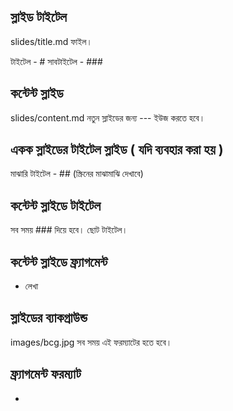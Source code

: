 ## স্লাইড টাইটেল
slides/title.md ফাইল। 

টাইটেল - #
সাবটাইটেল - ###

## কন্টেন্ট স্লাইড
slides/content.md
নতুন স্লাইডের জন্য --- ইউজ করতে হবে।

## একক স্লাইডের টাইটেল স্লাইড ( যদি ব্যবহার করা হয় )
মাঝারি টাইটেল - ## (স্ক্রিনের মাঝামাঝি দেখাবে)

## কন্টেন্ট স্লাইডে টাইটেল
সব সময় ### দিয়ে হবে। ছোট টাইটেল।

## কন্টেন্ট স্লাইডে ফ্র্যাগমেন্ট
* লেখা <!-- .element: class="fragment" -->

## স্লাইডের ব্যাকগ্রাউন্ড
images/bcg.jpg
সব সময় এই ফরম্যাটের হতে হবে।

## ফ্র্যাগমেন্ট ফরম্যাট
- &nbsp; <!-- .element: class="fragment" -->



